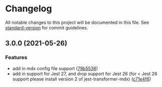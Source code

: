 # Changelog

All notable changes to this project will be documented in this file. See [standard-version](https://github.com/conventional-changelog/standard-version) for commit guidelines.

## 3.0.0 (2021-05-26)

### Features

-   add in mdx config file support ([79b5538](https://github.com/bitttttten/jest-transformer-md/commit/79b55387315550eed58745f3c9c1c80bf3d74414))
-   add in support for Jest 27, and drop support for Jest 26 (for < Jest 26 support please install version 2 of jest-transformer-mdx) ([c71e4f6](https://github.com/bitttttten/jest-transformer-mdx/pull/23/commits/c71e4f60f9b13ba721d17ab83d4fa549d17535db))
